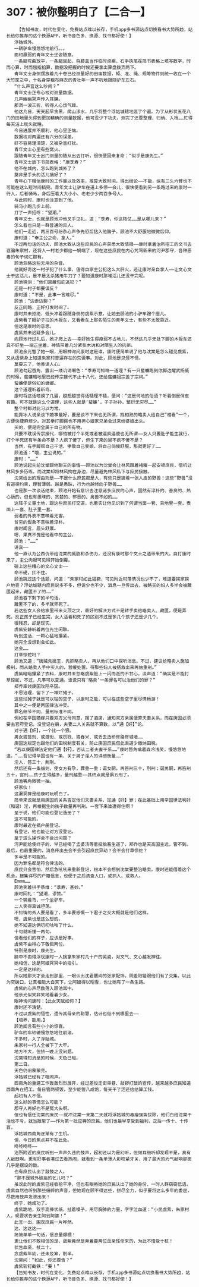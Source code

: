 # 307：被你整明白了【二合一】
        【告知书友，时代在变化，免费站点难以长存，手机app多书源站点切换看书大势所趋，站长给你推荐的这个换源APP，听书音色多、换源、找书都好使！】
       浮姑城外。
       一辆驴车慢悠悠地前行。。。
       面相羸弱的青年文士坐姿随意。
       一条腿弯曲放平，一条腿屈起，将膝盖当作临时桌案，右手执笔在简书表格上填写数字，时而心算，时而屈指掐算，数据没把握的时候还要拿出算盘拨弄两下。
       青年文士身侧摆放着几十卷已经测量好的田亩数据，矩、准、绳、规等物件则统一收在一个大竹筐之中，十名身穿粗布麻衣的青壮年一声不吭地跟随驴车左右。
       “什么声音这么吵闹？”
       青年文士正专心校对测量数据。
       几声幽幽哭声传入耳膜。
       那调一波三折，听得人心烦气躁。
       他这几日，天天起早贪黑，爬山涉水，几乎将整个浮姑城辖地逛了个遍。为了从形状五花八门的田地里头得到更加精确的测量数据，他可没少下功夫，测完了还要整理、归纳、入档……忙得每天沾上枕头就睡。
       今日进展并不顺利，他心里正恼。
       数据核对两遍还有六分的误差。
       好不容易理清楚，又被杂音打扰。
       青年文士心里有些窝火。
       跟随青年文士出门测量的随从出去打听，很快便回来复命：“似乎是康先生。”
       青年文士放下书简表格：“康季寿？”
       他不在城内，怎么跑到城外了？
       莫非是手头的活儿搞好了？
       青年心下粗估康时的工作量以及效率，推算大致时间，得出结论——不能，纵有三头六臂也不可能在这么短时间搞完。青年文士让驴车在道上多停一会儿，很快便看到另一条路过来的康时一行人，后者骑马，身后压着大大小小、老老少少两百多号人。
       与此同时，康时也注意到了他。
       骑马小跑几步上前。
       打了一声招呼：“望潮。”
       青年文士，也就是顾池冲他叉手见礼，道：“季寿，你这阵仗……是从哪儿来？”
       怎么看也只是一群普通的庶人。
       他们一走近，两三百号纷杂心声争先恐后钻入他脑子，顾池不大舒服地微微后仰。
       康时道：“奉主公之命，拿人。”
       不过两句话的功夫，顾池大致从这些庶民的心声获悉大致情报——康时拿着治所招工的文书去诓骗朱家村，还将人一村老少都给一锅端了，现在这些庶民在内心咒骂新来的河尹郡守，各种恶毒的句子词汇都有。
       顾池忽略这些无用的杂音。
       他就好奇这一村子犯了什么事，值得自家主公犯这么大肝火，还让康时亲自拿人——让文心文士干这活儿，是不是太杀猪用牛刀了？要知道康时那堆活儿还没干完呢。
       顾池猜测：“他们窝藏包庇逃犯？”
       还是一村子都要谋反？
       康时道：“不是，此事一言难尽。”
       顾池：“边走边聊？”
       反正同路，正好打发时间了。
       康时并未拒绝，低头冲着跟随身侧的虞紫示意，让她去顾池的小驴车蹭个座儿。
       虞紫看了眼驴子拉的木板车，又看看车上那名陌生的青年文士，有些不太敢靠近。
       但这是康时的意思。
       虞紫并未迟疑多会儿。
       向顾池行过礼后，她才爬上去——幸好她生得瘦弱不占地儿，不然这几乎无处下脚的木板车还真不好坐——端正坐着，神情带着几分紧张木讷和对陌生人的抗拒。
       顾池余光瞥了她一眼，用眼神询问康时这是谁，康时便简单说了他与沈棠是怎么碰见虞紫，又从虞紫身上知道朱家村普遍存在的荒诞事。对此，顾池是见怪不怪。
       莫要忘了，他善读人心。
       顾池勾起唇角，露出一缕讥诮嘲色：“季寿可知晓一道理？有一只蜚蠊跑到你脚边耀武扬威的时候，蜚蠊暗地里已经传宗接代不止十八代，还给蜚蠊祖宗盖了宗祠。”
       蜚蠊便是俗知的蟑螂。
       这个道理听着新奇。
       康时将这话咂摸了几遍，越想越觉得话糙理不糙，便问：“这是何地的俗语？听着倒是俏皮有趣。可不就是这么个道理，这些人就是‘蜚蠊’，子子孙孙，繁衍无穷尽……”
       整个村都对此习以为常。
       能靠冰人说亲谈下婚事最好，要是谈不下来也无所谓，找相熟的略卖人给自己“相看”一个，方便快捷麻烦少。对其拳打脚踢也不用担心娘家兄弟会过来给婆娘出头。
       买的，便是完全属于自己的所有物。
       只要不耽误传宗接代，哪怕被打个半死或者被逼疯逼傻也无所谓——女人只要肚子能生就行，打个半死还有半条命不是？人疯了傻了，但生下来的崽不疯不傻不是？
       当然，有手脚帮自己干活、孝敬自己爹娘，将自己伺候舒服，那就更好了……
       顾池道：“哦，主公说的。”
       康时：“……”
       顾池说起先前沈棠跟他聊天的事情——顾池以为沈棠会让林风跟着褚曜一起安顿庶民，借机让林风多多历练，而沈棠却将林风拘在身边，尽量避免林风私下与庶民接触。
       沈棠给出的理由则是——不是什么庶民都是人，有些只是披着一张人皮的野兽！这些“野兽”没有道德约束，理智薄弱。越是愚昧，行为也越倾向于野兽……
       也是那一次谈话结束，顾池开始有意识去注意诸多庶民的心声，固然有淳朴的、善良的、热心肠的，但也有愚昧的、贪婪的、邪恶的、禽兽不如的……
       这阵子丈量土地，跟这些庶民打交道，也着实让他见识到了何谓当面一套、背地里一套，表面上一套、肚子里一套。
       弱者的外表不意味着无害。
       贫穷的假象不意味着淳朴。
       康时闻言，眉头舒展。
       嗯，果真不愧是他看中的主公。
       顾池：“……”
       讲真——
       他一直认为公西仇带给沈棠的威胁和杀伤力，还没有康时那个文士之道带来的大。自打康时来了，主公肉眼可见得开始倒霉。
       碰上这些糟心的文心文士——
       命不硬，扛不住。
       顾池跳过这个话题，问道：“朱家村如此猖獗，可见附近村落情况也少不了，难道要挨家挨户地查？浮姑城辖内庶民说多不多，但说少也不少，消息一旦传出去，被略买的妇人多半会被藏匿起来，藏匿不了的……”
       顾池吞下剩下的半句话。
       藏匿不了的，多半就弄死了。
       若这些女人会给家里带来灭顶之灾，最好的解决方式不是转手卖给略卖人、藏匿，便是弄死。反正孩子已经生完，女人活着和死了的区别不过是多几个孩子还是少几个。
       很残忍，却是现实。
       虞紫安静听着两位先生闲聊。
       听到这话，一颗心猛地攥紧。
       她完全没想到会如此。
       这会……
       打草惊蛇吗？
       顾池又道：“擒贼先擒王，先抓略卖人，再从他们口中探听消息。不过，建议给略卖人施加极刑，而从略卖人手中买人的，暂缓处置。待那些妇人被搭救出来再施重刑。”
       虞紫暗暗攥紧了衣料，康时并未忽略虞紫脸上一闪而逝的不甘心，淡声道：“确实是不能打草惊蛇，不过，凡事可以变通。谁说只有‘略卖’一条罪名可以治他们的罪？”
       郑乔率领庚国攻陷辛国。
       不思治理，留下了一堆烂摊子。
       这些烂摊子就是可以钻的空子，以康时之能，可以在这些空子里尽情畅游！
       其中之一便是两国律法冲突。
       罪名细节不同、量刑标准不同。
       例如在辛国婚嫁只要双方父母同意，摆了酒席，通知双方亲属便算夫妻关系，而在庚国必须要去官府登记。没登记在册，夫妻二人关系就不算数，以“通【奸】”论。
       对于通【奸】，一个比一个狠。
       男女或笞刑、或游街、或罚钱、或舂米、或丢去造桥修路修城墙……
       庚国这规定也跟他们的田税制度有关，防止庚国庶民借此渠道少缴纳田税。
       “若以庚国律法定他们通【奸】，否认二者夫妻干系……”康时唇角噙着森冷浅笑，慢悠悠地道，“……吾记得辛国也有一条，关于男子淫人的详细衡量……”
       淫人，笞三十，劓刑。
       然后还有一条细则，使女方有孕，罪重一重；诞女嗣，再笞刑三十，刖刑；诞男嗣，再笞刑五十，宫刑……孩子生得越多，量刑越重——其终点就是俱五刑了。
       顾池嘴角微微一抽。
       好家伙！
       这漏洞算是给康时玩明白了。
       简单来说就是用庚国的关系否定他们夫妻关系，定通【奸】罪；在此基础上用辛国律法判奸（和谐）淫，再根据生的孩子数量再判刑。一套下来谁遭得住啊？
       至于说，他们可能也登记造册了？
       这不可能的。
       康时最近在搞户册登记。
       有登记，他也能让对方没登记。
       至于这么操作会不会出问题？
       河尹能给使绊子的，早已经喝了孟婆汤等着投胎畜生道了，郑乔也是天高国主远，管不到。最后，也最重要的，消息传出去会不会引起庶民异动？会不会打草惊蛇？
       多半是不可能的。
       因为罪名都是符合律法的。
       庶民只会害怕，然后急吼吼来重新登记，根本不会想到沈棠要整治略卖。康时还能借着这个机会，搜集详尽的户籍信息，也便于之后清查人口，或抓人、或救人。
       Emmm……
       顾池笑着拱手恭维：“季寿，甚妙。”
       康时回礼：“望潮，谬赞。”
       一个骑着马，一个坐驴车。
       二人笑得真诚坦荡。
       不知情的外人要是看了，多半要感慨一下君子之交大概就是他们这样。
       嗯，虞紫也是这么想的。
       她不知道这俩叨叨咕咕了什么。
       十句就听懂一两句。
       但看他们的样子，应该是好事。
       虞紫不由得心下敬佩两位。
       特别是康时，康先生。
       脑中不由得浮现康时一人擒拿朱家村几十户的英姿，对文气、文心越发神往。
       她相信，这是阿娘冥冥中的指引。
       一定是这样的。
       所以她那天才会走到那里，一眼认出沈君腰间的张家配饰，阴差阳错跟他们有了交集，以此为突破口，让真相能大白天下，让阿娘得以昭雪，也让她有了一条生路。
       虞紫的心声尽数落入顾池耳中。
       他余光似笑非笑地看着少女。
       眼神询问康时：【此女天赋如何？】
       康时还不清楚。
       不过以虞紫的悟性，遗传其母亲的聪慧，估计也低不到哪里去——
       【培养，能用。】
       顾池闻言有些小小的惊喜。
       驴车的车轱辘慢悠悠地往前滚。
       不多时，入了浮姑城。
       朱家村一行人全被下了大牢。
       地方不大，但挤一晚上没问题。
       沈棠得知消息的时候，天色已暗。
       第二日。
       天色仍旧蒙蒙亮。
       浮姑城已经有了喧闹声。
       西南角的重建工作轰轰烈烈展开，经过差役走街串巷、敲锣打鼓的宣传，越来越多庶民知道西南角在招工。每日管两顿饭，至少能管八成饱，每天干了活还给结算工钱。
       起初有人不信。
       这么好的事情怎么可能？
       郡守人再好也不是冤大头啊。
       但也有信任沈棠的庶民——就冲沈棠一来第二天就将浮姑城的毒瘤强势拔除，他们白给沈棠干活也不亏，就当报恩了——作为第一批应聘的庶民，他们也最早享受到福利，之后一传十、十传百。
       浮姑城西南角逐渐有了生机。
       但，今日的焦点并不在此处。
       咚咚咚咚——
       治所附近的庶民听到一声声久违的鼓声，起初还以为是幻听，但倾耳细听却发现不是，真有人敲鼓啊。更有好事者凑过去看热闹，就看到一条单薄人影咬紧牙关、用了最大的力气敲响那面几乎是摆设的鼓。
       也有庶民认出了敲鼓之人。
       “那不是城外破庙的乞儿吗？”
       虽说此时的虞紫已经收拾干净，但也有眼熟她的庶民认出了她的身份，一时人群窃窃低语。虞紫自然也听到那些细碎的声音，但她现在顾不得这些，拼尽全力，似乎要将这么多年的委屈，尽数用鼓声发泄出来！
       终于，她成功了。
       虞紫跪地，双手高捧状纸，扯着嗓子，用尽胸肺的力量，字字泣血道：“小民虞紫，朱家村人，现要状告亲生阿翁阿婆！”
       此言一出，围观庶民一片哗然。
       这、这这这——
       简简单单一句话，信息量爆棚！
       更让他们不敢相信的是，虞紫竟然是奔着要两位血亲性命来的，为此不惜受十杖！
       状告血亲，杖二十。
       念虞紫年幼，还未及笄，削半。
       沈棠问：“如此，你还要告？”
       虞紫斩钉截铁：“要！”
       【告知书友，时代在变化，免费站点难以长存，手机app多书源站点切换看书大势所趋，站长给你推荐的这个换源APP，听书音色多、换源、找书都好使！】